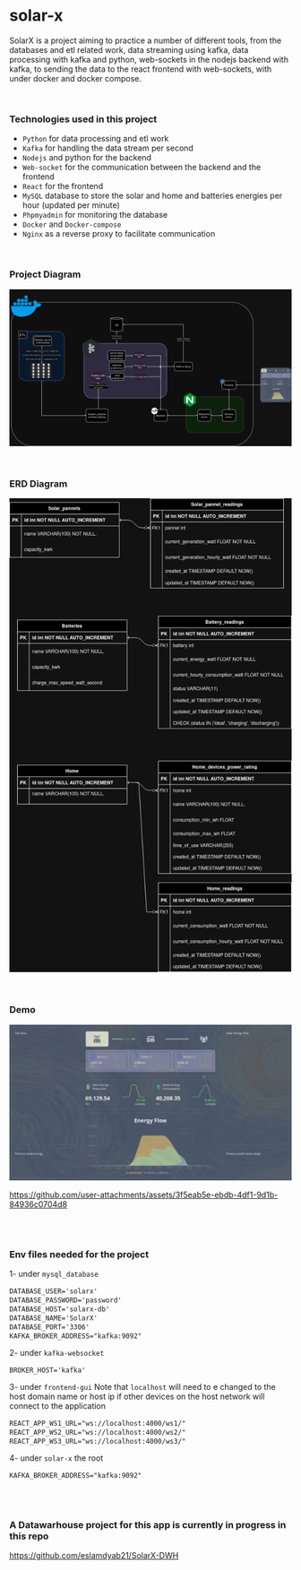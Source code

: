 # solar-x
SolarX is a project aiming to practice a number of different tools, from the databases and etl related work, data streaming using kafka, data processing with kafka and python, web-sockets in the nodejs backend with kafka, to sending the data to the react frontend with web-sockets, with under docker and docker compose.

<br/>

### Technologies used in this project
- `Python` for data processing and etl work
- `Kafka` for handling the data stream per second
- `Nodejs` and python for the backend
- `Web-socket` for the communication between the backend and the frontend
- `React` for the frontend
- `MySQL` database to store the solar and home and batteries energies per hour (updated per minute)
- `Phpmyadmin` for monitoring the database
- `Docker` and `Docker-compose`
- `Nginx` as a reverse proxy to facilitate communication

<br/>

### Project Diagram
![](images/solarx.drawio2.png)

<br/>

### ERD Diagram
![](images/erd-solarx.drawio.png)

<br/>

### Demo

![](images/frontend3.png)





https://github.com/user-attachments/assets/3f5eab5e-ebdb-4df1-9d1b-84936c0704d8


<br/>
<br/>

### Env files needed for the project

1- under `mysql_database`
```env
DATABASE_USER='solarx'
DATABASE_PASSWORD='password'
DATABASE_HOST='solarx-db'
DATABASE_NAME='SolarX'
DATABASE_PORT='3306'
KAFKA_BROKER_ADDRESS="kafka:9092" 
```


2- under `kafka-websocket`
```env
BROKER_HOST='kafka'
```


3- under `frontend-gui`
Note that `localhost` will need to e changed to the host domain name or host ip 
if other devices on the host network will connect to the application

```env
REACT_APP_WS1_URL="ws://localhost:4000/ws1/"
REACT_APP_WS2_URL="ws://localhost:4000/ws2/"
REACT_APP_WS3_URL="ws://localhost:4000/ws3/"
```

4- under `solar-x` the root
```env
KAFKA_BROKER_ADDRESS="kafka:9092"
```


<br/>
<br/>

### A Datawarhouse project for this app is currently in progress in this repo
https://github.com/eslamdyab21/SolarX-DWH